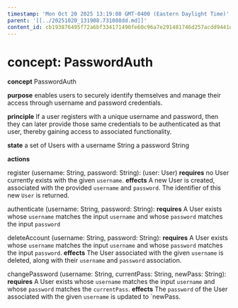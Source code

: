 ```yaml
---
timestamp: 'Mon Oct 20 2025 13:19:08 GMT-0400 (Eastern Daylight Time)'
parent: '[[../20251020_131908.731088dd.md]]'
content_id: cb193876495f72a6bf334171490fe60c96a7e291481746d257acdd9441db81ac
---
```


# concept: PasswordAuth

**concept** PasswordAuth

**purpose** enables users to securely identify themselves and manage their access through username and password credentials.

**principle** If a user registers with a unique username and password, then they can later provide those same credentials to be authenticated as that user, thereby gaining access to associated functionality.

**state**
a set of Users with
a username String
a password String

**actions**

register (username: String, password: String): (user: User)
**requires** no User currently exists with the given `username`.
**effects** A new User is created, associated with the provided `username` and `password`. The identifier of this new `User` is returned.

authenticate (username: String, password: String):
**requires** A User exists whose `username` matches the input `username` and whose `password` matches the input `password`

deleteAccount (username: String, password: String):
**requires** A User exists whose `username` matches the input `username` and whose `password` matches the input `password`.
**effects** The User associated with the given `username` is deleted, along with their `username` and `password` association.

changePassword (username: String, currentPass: String, newPass: String):
**requires** A User exists whose `username` matches the input `username` and whose `password` matches the `currentPass`.
**effects** The `password` of the User associated with the given `username` is updated to \`newPass.

